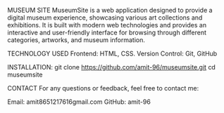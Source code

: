 MUSEUM SITE
MuseumSite is a web application designed to provide a digital museum experience, showcasing various art collections and exhibitions. It is built with modern web technologies and provides an interactive and user-friendly interface for browsing through different categories, artworks, and museum information.

TECHNOLOGY USED
Frontend: HTML, CSS.
Version Control: Git, GitHub

INSTALLATION:
git clone https://github.com/amit-96/museumsite.git
cd museumsite

CONTACT
For any questions or feedback, feel free to contact me:

Email: amit8651217616gmail.com
GitHub: amit-96

